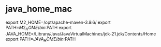 # java_home_mac

export M2_HOME=/opt/apache-maven-3.9.6/
export PATH=$M2_HOME/bin:$PATH
export JAVA_HOME=/Library/Java/JavaVirtualMachines/jdk-21.jdk/Contents/Home
export PATH=$JAVA_HOME/bin:$PATH
